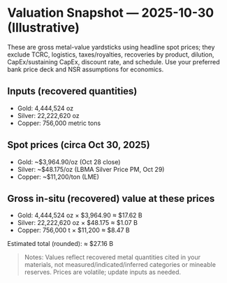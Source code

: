 # Valuation Snapshot — 2025-10-30 (Illustrative)

These are gross metal-value yardsticks using headline spot prices; they exclude TCRC, logistics, taxes/royalties, recoveries by product, dilution, CapEx/sustaining CapEx, discount rate, and schedule. Use your preferred bank price deck and NSR assumptions for economics.

## Inputs (recovered quantities)
- Gold: 4,444,524 oz
- Silver: 22,222,620 oz
- Copper: 756,000 metric tons

## Spot prices (circa Oct 30, 2025)
- Gold: ~$3,964.90/oz (Oct 28 close)
- Silver: ~$48.175/oz (LBMA Silver Price PM, Oct 29)
- Copper: ~$11,200/ton (LME)

## Gross in-situ (recovered) value at these prices
- Gold: 4,444,524 oz × $3,964.90 ≈ $17.62 B
- Silver: 22,222,620 oz × $48.175 ≈ $1.07 B
- Copper: 756,000 t × $11,200 ≈ $8.47 B

Estimated total (rounded): ≈ $27.16 B

> Notes: Values reflect recovered metal quantities cited in your materials, not measured/indicated/inferred categories or mineable reserves. Prices are volatile; update inputs as needed.
